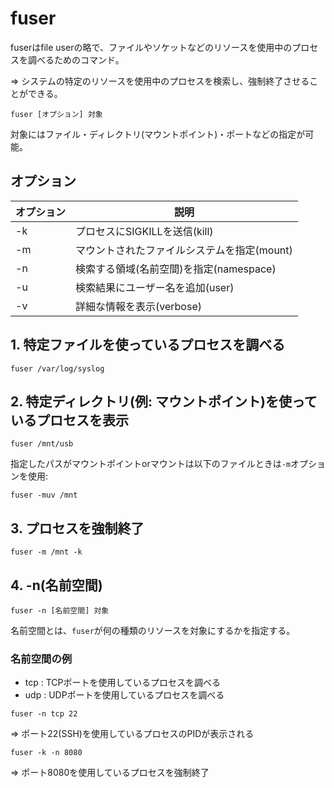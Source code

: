 # fuser

fuserはfile userの略で、ファイルやソケットなどのリソースを使用中のプロセスを調べるためのコマンド。

=> システムの特定のリソースを使用中のプロセスを検索し、強制終了させることができる。

```
fuser [オプション] 対象
```

対象にはファイル・ディレクトリ(マウントポイント)・ポートなどの指定が可能。

## オプション

| オプション | 説明                                        |
|------------|---------------------------------------------|
| -k         | プロセスにSIGKILLを送信(kill)               |
| -m         | マウントされたファイルシステムを指定(mount) |
| -n         | 検索する領域(名前空間)を指定(namespace)     |
| -u         | 検索結果にユーザー名を追加(user)            |
| -v         | 詳細な情報を表示(verbose)                   |

## 1. 特定ファイルを使っているプロセスを調べる

```
fuser /var/log/syslog
```

## 2. 特定ディレクトリ(例: マウントポイント)を使っているプロセスを表示

```
fuser /mnt/usb
```

指定したパスがマウントポイントorマウントは以下のファイルときは`-m`オプションを使用:

```
fuser -muv /mnt
```

## 3. プロセスを強制終了

```
fuser -m /mnt -k
```

## 4. -n(名前空間)

```
fuser -n [名前空間] 対象
```

名前空間とは、`fuser`が何の種類のリソースを対象にするかを指定する。

### 名前空間の例

- tcp : TCPポートを使用しているプロセスを調べる
- udp : UDPポートを使用しているプロセスを調べる

```
fuser -n tcp 22
```

=> ポート22(SSH)を使用しているプロセスのPIDが表示される

```
fuser -k -n 8080
```

=> ポート8080を使用しているプロセスを強制終了

